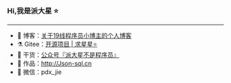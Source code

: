 ### Hi,我是派大星  ⭐
<hr>

- 📃 博客：<a href="https://blog.csdn.net/Gaowumao?type=blog">关于19线程序员小博主的个人博客</a>
- ⚗  Gitee：<a href="https://gitee.com/gao-wumao">开源项目 | 求星星⭐️</a>
- 🌱 干货：<a href="">公众号『派大星不是程序员』</a>
- 📌 作品：http://Json-sql.cn
- 💬 微信：pdx_jie

<!---
pdxjie/pdxjie is a ✨ special ✨ repository because its `README.md` (this file) appears on your GitHub profile.
You can click the Preview link to take a look at your changes.
--->
